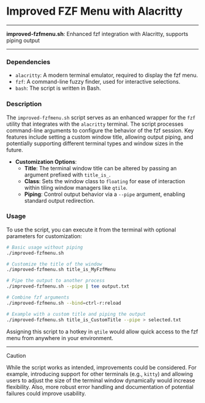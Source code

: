 # Improved FZF Menu with Alacritty

---

**improved-fzfmenu.sh**: Enhanced fzf integration with Alacritty, supports piping output

---

### Dependencies

- `alacritty`: A modern terminal emulator, required to display the fzf menu.
- `fzf`: A command-line fuzzy finder, used for interactive selections.
- `bash`: The script is written in Bash.

### Description

The `improved-fzfmenu.sh` script serves as an enhanced wrapper for the `fzf` utility that integrates with the `alacritty` terminal. The script processes command-line arguments to configure the behavior of the fzf session. Key features include setting a custom window title, allowing output piping, and potentially supporting different terminal types and window sizes in the future.

- **Customization Options**:
  - **Title**: The terminal window title can be altered by passing an argument prefixed with `title_is_`. 
  - **Class**: Sets the window class to `floating` for ease of interaction within tiling window managers like `qtile`.
  - **Piping**: Control output behavior via a `--pipe` argument, enabling standard output redirection.

### Usage

To use the script, you can execute it from the terminal with optional parameters for customization:

```bash
# Basic usage without piping
./improved-fzfmenu.sh

# Customize the title of the window
./improved-fzfmenu.sh title_is_MyFzfMenu

# Pipe the output to another process
./improved-fzfmenu.sh --pipe | tee output.txt

# Combine fzf arguments
./improved-fzfmenu.sh --bind=ctrl-r:reload

# Example with a custom title and piping the output
./improved-fzfmenu.sh title_is_CustomTitle --pipe > selected.txt
```

Assigning this script to a hotkey in `qtile` would allow quick access to the fzf menu from anywhere in your environment.

---

> [!CAUTION]
> While the script works as intended, improvements could be considered. For example, introducing support for other terminals (e.g., `kitty`) and allowing users to adjust the size of the terminal window dynamically would increase flexibility. Also, more robust error handling and documentation of potential failures could improve usability.